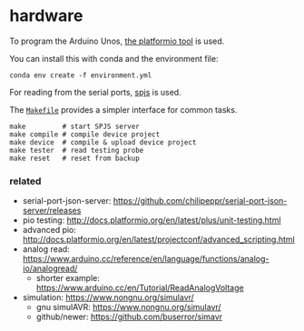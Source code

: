 # hardware

To program the Arduino Unos, [the platformio tool][pio] is used.

You can install this with conda and the environment file:

    conda env create -f environment.yml

For reading from the serial ports, [spjs][spjs] is used.

The [`Makefile`][mk] provides a simpler interface for common tasks.

    make         # start SPJS server
    make compile # compile device project
    make device  # compile & upload device project
    make tester  # read testing probe
    make reset   # reset from backup

### related

* serial-port-json-server: https://github.com/chilipeppr/serial-port-json-server/releases
* pio testing: http://docs.platformio.org/en/latest/plus/unit-testing.html
* advanced pio: http://docs.platformio.org/en/latest/projectconf/advanced_scripting.html
* analog read: https://www.arduino.cc/reference/en/language/functions/analog-io/analogread/
  * shorter example: https://www.arduino.cc/en/Tutorial/ReadAnalogVoltage
* simulation: https://www.nongnu.org/simulavr/
  * gnu simulAVR: https://www.nongnu.org/simulavr/
  * github/newer: https://github.com/buserror/simavr

[spjs]: https://github.com/chilipeppr/serial-port-json-server
[pio]: https://github.com/platformio/platformio-core
[mk]: ./Makefile
